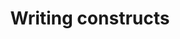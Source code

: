 ---
id: writing-constructs
title: Writing constructs
sidebar_label: Writing constructs
slug: /writing-constructs
---